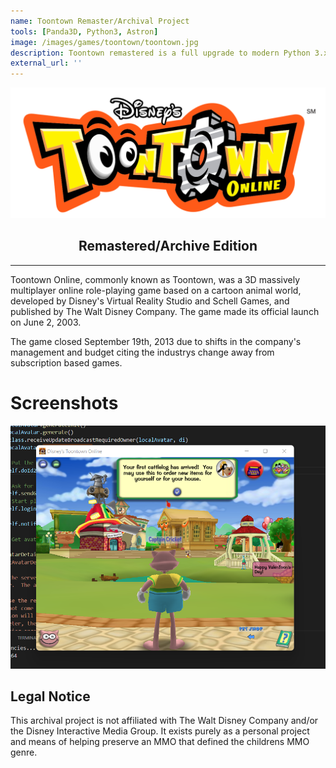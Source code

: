 ```yaml
---
name: Toontown Remaster/Archival Project
tools: [Panda3D, Python3, Astron]
image: /images/games/toontown/toontown.jpg
description: Toontown remastered is a full upgrade to modern Python 3.x and Panda3d engine of the closing version of the game from original source. Due to the nature of this project this project is not open source
external_url: ''
---
```


<div align="center">
    <img src="/images/games/toontown/toontown-logo.png">
    <h2>Remastered/Archive Edition</h2>
</div>
<hr/>

Toontown Online, commonly known as Toontown, was a 3D massively multiplayer online role-playing game based on a cartoon animal world, developed by Disney's Virtual Reality Studio and Schell Games, and published by The Walt Disney Company. The game made its official launch on June 2, 2003.

The game closed September 19th, 2013 due to shifts in the company's management and budget citing the industrys change away from subscription based games.

# Screenshots

<img src="/images/games/toontown/remaster-toontown-central.png">


## Legal Notice

This archival project is not affiliated with The Walt Disney Company and/or the Disney Interactive Media Group. It exists purely as a personal project and means of helping preserve an MMO that defined the childrens MMO genre.